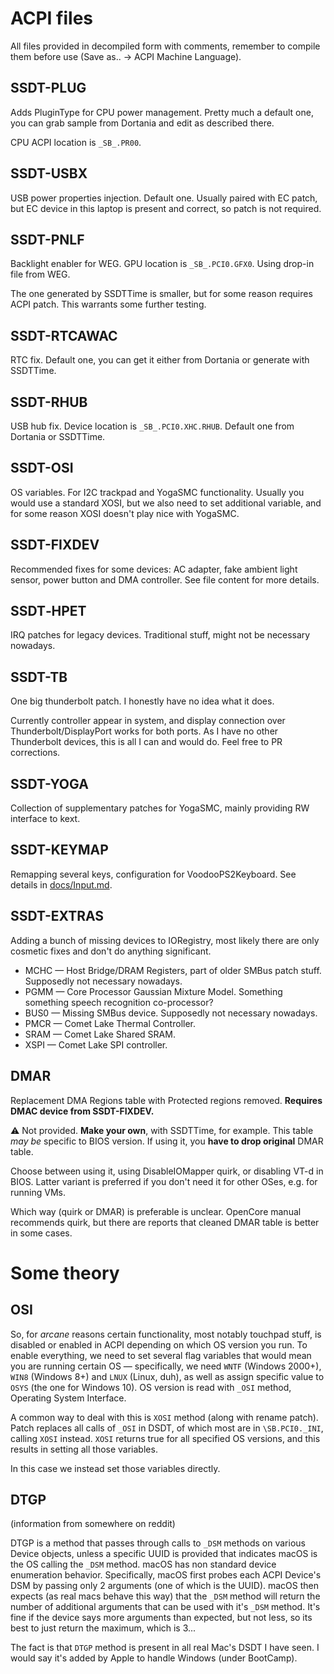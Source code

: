 # ACPI files

All files provided in decompiled form with comments, remember to compile them before use (Save as.. → ACPI Machine Language).

## SSDT-PLUG

Adds PluginType for CPU power management. Pretty much a default one, you can grab sample from Dortania and edit as described there.

CPU ACPI location is `_SB_.PR00`.

## SSDT-USBX

USB power properties injection. Default one. Usually paired with EC patch, but EC device in this laptop is present and correct, so patch is not required.

## SSDT-PNLF

Backlight enabler for WEG. GPU location is `_SB_.PCI0.GFX0`. Using drop-in file from WEG.

The one generated by SSDTTime is smaller, but for some reason requires ACPI patch. This warrants some further testing.

## SSDT-RTCAWAC

RTC fix. Default one, you can get it either from Dortania or generate with SSDTTime. 

## SSDT-RHUB  

USB hub fix. Device location is `_SB_.PCI0.XHC.RHUB`. Default one from Dortania or SSDTTime.

## SSDT-OSI

OS variables. For I2C trackpad and YogaSMC functionality. Usually you would use a standard XOSI, but we also need to set additional variable, and for some reason XOSI doesn't play nice with YogaSMC. 

## SSDT-FIXDEV   

Recommended fixes for some devices: AC adapter, fake ambient light sensor, power button and DMA controller. See file content for more details.

## SSDT‑HPET

IRQ patches for legacy devices. Traditional stuff, might not be necessary nowadays.

## SSDT-TB

One big thunderbolt patch. I honestly have no idea what it does.

Currently controller appear in system, and display connection over Thunderbolt/DisplayPort works for both ports. As I have no other Thunderbolt devices, this is all I can and would do. Feel free to PR corrections.

## SSDT-YOGA

Collection of supplementary patches for YogaSMC, mainly providing RW interface to kext.

## SSDT-KEYMAP

Remapping several keys, configuration for VoodooPS2Keyboard. See details in [docs/Input.md](Input.md).

## SSDT-EXTRAS

Adding a bunch of missing devices to IORegistry, most likely there are only cosmetic fixes and don't do anything significant.

- MCHC — Host Bridge/DRAM Registers, part of older SMBus patch stuff. Supposedly not necessary nowadays.
- PGMM — Core Processor Gaussian Mixture Model. Something something speech recognition co-processor?
- BUS0 — Missing SMBus device. Supposedly not necessary nowadays.
- PMCR — Comet Lake Thermal Controller.
- SRAM — Comet Lake Shared SRAM.
- XSPI — Comet Lake SPI controller.

## DMAR

Replacement DMA Regions table with Protected regions removed. **Requires DMAC device from SSDT-FIXDEV.**

⚠️ Not provided. **Make your own**, with SSDTTime, for example. This table *may be* specific to BIOS version. If using it, you **have to drop original** DMAR table.

Choose between using it, using DisableIOMapper quirk, or disabling VT-d in BIOS. Latter variant is preferred if you don't need it for other OSes, e.g. for running VMs.

Which way (quirk or DMAR) is preferable is unclear. OpenCore manual recommends quirk, but there are reports that cleaned DMAR table is better in some cases.

# Some theory

## OSI

So, for *arcane* reasons certain functionality, most notably touchpad stuff, is disabled or enabled in ACPI depending on which OS version you run. To enable everything, we need to set several flag variables that would mean you are running certain OS — specifically, we need `WNTF` (Windows 2000+), `WIN8` (Windows 8+) and `LNUX` (Linux, duh), as well as assign specific value to `OSYS` (the one for Windows 10). OS version is read with `_OSI` method, Operating System Interface.

A common way to deal with this is `XOSI` method (along with rename patch). Patch replaces all calls of `_OSI` in DSDT, of which most are in `\SB.PCI0._INI`, calling `XOSI` instead. `XOSI` returns true for all specified OS versions, and this results in setting all those variables.

In this case we instead set those variables directly.

## DTGP

(information from somewhere on reddit)

DTGP is a method that passes through calls to `_DSM` methods on various Device objects, unless a specific UUID is provided that indicates macOS is the OS calling the `_DSM` method. macOS has non standard device enumeration behavior. Specifically, macOS first probes each ACPI Device's DSM by passing only 2 arguments (one of which is the UUID). macOS then expects (as real macs behave this way) that the `_DSM` method will return the number of additional arguments that can be used with it's `_DSM` method. It's fine if the device says more arguments than expected, but not less, so its best to just return the maximum, which is 3...

The fact is that `DTGP` method is present in all real Mac's DSDT I have seen. I would say it's added by Apple to handle Windows (under BootCamp).
